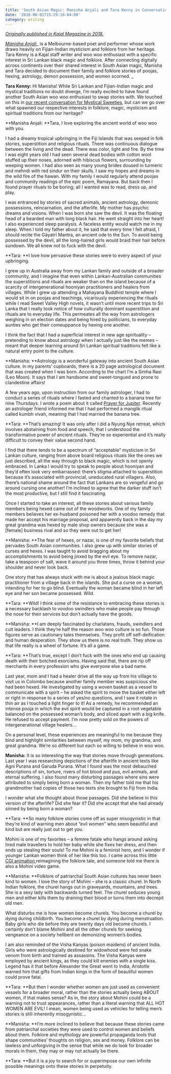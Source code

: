 ```yaml
---
title: 'South Asian Magic: Manisha Anjali and Tara Kenny in Conversation'
date: '2018-08-01T15:29:16-04:00'
category: writing
---
```

[_Originally published in Kajal Magazine in 2018._](https://www.kajalmag.com/south-asian-magic-manisha-anjali/)

[_Manisha Anjali_](https://manishaanjali.com/)_ is a Melbourne-based poet and performer whose work draws heavily on Fijian-Indian mysticism and folklore from her heritage. Tara Kenny is a Kajal staff writer and woo woo enthusiast with a specific interest in Sri Lankan black magic and folklore. After connecting digitally across continents over their shared interest in South Asian magic, Manisha and Tara decided to document their family and folklore stories of poojas, hexing, astrology, demon possession, and women scorned. _

**Tara Kenny:** Hi Manisha! While Sri Lankan and Fijian-Indian magic and mystical traditions no doubt diverge, I’m really excited to have found another South Asian woo woo enthusiast to swap stories with. We touched on this in [our recent conversation for Mystical Sweeties](https://soundcloud.com/tara-kenny-5/mystical-sweeties-3), but can we go over what spawned our respective interests in folklore, magic, mysticism and spiritual traditions from our heritage?

**Manisha Anjali: **Tara, I love exploring the ancient world of woo woo with you.

I had a dreamy tropical upbringing in the Fiji Islands that was seeped in folk stories, superstition and religious rituals. There was continuous dialogue between the living and the dead. There was color, light and fire. By the time I was eight years old I had seen several dead bodies with cotton wool stuffed up their noses, adorned with hibiscus flowers, surrounding by weeping women. I had also seen as many young brides doused in turmeric and mehndi with red sindur on their skulls. I saw my hopes and dreams in the wild fire of the hawan. With my family I would regularly attend poojas and community readings of the epic poem, Ramayana. But back then I found prayer rituals to be boring; all I wanted was to read, dress up, and play.

I was entranced by stories of sacred animals, ancient astrology, demonic possessions, reincarnation, and the afterlife. My mother has psychic dreams and visions. When I was born she saw the devil. It was the floating head of a bearded man with long black hair. He went straight into her heart! I also experienced sleep paralysis. A faceless entity would watch me in my sleep. When I told my father about it, he said that every time I felt afraid, I should recite the Gāyatrī Mantra, an ancient ode to the Sun. To avoid being possessed by the devil, all the long-haired girls would braid their hair before sundown. We all knew not to fuck with the devil.

**Tara: **I love how pervasive these stories were to every aspect of your upbringing.



I grew up in Australia away from my Lankan family and outside of a broader community, and I imagine that even within Lankan-Australian communities the superstitions and rituals are weaker than on the island because of a scarcity of intergenerational hooniyan practitioners and healers from villages. While I grew up attending a Mahayana Buddhist temple where I would sit in on poojas and teachings, vicariously experiencing the rituals while I read Sweet Valley High novels, it wasn’t until more recent trips to Sri Lanka that I really took notice of how culturally dominant superstition and rituals are to everyday life. This permeates all the way from astrologers weighing in on election dates and being hired by politicians, to everyday aunties who get their comeuppance by hexing one another.



I think the fact that I had a superficial interest in new age spirituality – pretending to know about astrology when I actually just like the memes – meant that deeper learning around Sri Lankan spiritual traditions felt like a natural entry point to the culture.



**Manisha: **Astrology is a wonderful gateway into ancient South Asian culture. In my parents’ cupboards, there is a 20 page astrological document that was created when I was born. According to the chart I’m a Simha Rasi (Leo Moon). It says that I am handsome and sweet-tongued and prone to clandestine affairs!



 A few years ago, upon instruction from our family astrologer, I had to conduct a series of rituals where I fasted and chanted to a banana tree for nine Thursdays. I wrote a poem about it called [Prayer for Jupiter](http://www.blackmailpress.com/MA37.html). Recently an astrologer friend informed me that I had performed a manglik ritual called kumbh vivah, meaning that I had married the banana tree.



**Tara: **That’s amazing! It was only after I did a Nyung Nye retreat, which involves abstaining from food and speech, that I understood the transformative power of ancient rituals. They’re so experiential and it’s really difficult to convey their value second hand.



I find that there tends to be a spectrum of “acceptable” mysticism in Sri Lankan culture, ranging from above board religious rituals like the ones we just described, all the way through to black magic, which is not openly embraced. In Lanka I would try to speak to people about hooniyan and they’d often look very embarrassed: there’s stigma attached to superstition because it’s associated with provincial, uneducated rural villagers. Also, there’s national shame around the fact that Lankans are so vengeful and go around cursing one another! I’m inclined to agree that the darker stuff isn’t the most productive, but I still find it fascinating.



Once I started to take an interest, all these stories about various family members being hexed came out of the woodworks. One of my family members believes her ex-husband poisoned her with a voodoo remedy that made her accept his marriage proposal, and apparently back in the day my great grandma was hexed by male shop owners because she was a \[female] business rival and so they were out to get her!



**Manisha: **The fear of hexes, or nazar, is one of my favorite beliefs that pervades South Asian communities. I also grew up with similar stories of curses and hexes. I was taught to avoid bragging about my accomplishments to avoid being jinxed by the evil eye. To remove nazar, take a teaspoon of salt, wave it around you three times, throw it behind your shoulder and never look back.



One story that has always stuck with me is about a jealous black magic practitioner from a village back in the islands. She put a curse on a woman, intending for her to go blind. Eventually the woman became blind in her left eye and her son became possessed. Wild.



**Tara: **Wild! I think some of the resistance to embracing these stories is a necessary backlash to voodoo swindlers who make people pay through the nose for their services but don’t actually have the goods.

**Manisha: **I am deeply fascinated by charlatans, frauds, swindlers and cult leaders. I think they’re half the reason woo woo culture is so fun. Those figures serve as cautionary tales themselves. They profit off self-deification and human desperation. They show us there is no real truth. They show us that life really is a wheel of fortune. It’s all a game.



**Tara: **That’s true, except I don’t fuck with the ones who end up causing death with their botched exorcisms. Having said that, there are rip off merchants in every profession who give everyone else a bad name.



Last year, mom and I had a healer drive all the way up from his village to visit us in Colombo because another family member was suspicious she had been hexed. He investigated by using a woven basket as a vessel to communicate with a spirit – he asked the spirit to move the basket either left or right in response to a series of yes/no questions, and I saw it rotate in thin air as I touched a light finger to it! As a remedy, he recommended an intense pooja in which the evil spirit would be captured in a root vegetable balanced on the possessed woman’s body, and sliced apart with a big knife. He refused to accept payment. I’m now pretty sold on the powers of intergenerational village healers…



On a personal level, these experiences are meaningful to me because they bind and highlight similarities between myself, my mom, my grandma, and great grandma. We’re so different but each so willing to believe in woo woo.



**Manisha:** It is so interesting the way that stories move through generations. Last year I was researching depictions of the afterlife in ancient texts like Agni Purana and Garuda Purana. What I found was the most debauched descriptions of sin, torture, rivers of hot blood and pus, evil animals, and eternal suffering. I also found many disturbing passages where sins were attributed to simply being born a woman. Then my father told me that his grandmother had copies of those two texts she brought to Fiji from India.



I wonder what she thought about those passages. Did she believe in this version of the afterlife? Did she fear it? Did she accept that she had already sinned by being born a woman?



**Tara: **So many folklore stories come off as super misogynistic in that they’re kind of warning men about “evil women” who seem beautiful and kind but are really just out to get you.



Mohini is one of my favorites – a femme fatale who hangs around asking tired male travellers to hold her baby while she fixes her dress, and then ends up stealing their souls! To me Mohini is a feminist hero, and I wonder if younger Lankan women think of her like this too. I came across this little [CGI animation ](https://www.youtube.com/watch?v=yCMHRxLXxA4)reimagining the folklore tale, and someone told me there is also a Mohini video game.

**Manisha: **Folklore of patriarchal South Asian cultures has never been kind to women. I love the story of Mohini – she is a classic churel. In North Indian folklore, the churel hangs out in graveyards, mountains, and trees. She is a sexy lady with backwards turned feet. The churel seduces young men and either kills them by draining their blood or turns them into decrepit old men.



What disturbs me is how women become churels. You become a churel by dying during childbirth. You become a churel by dying during menstruation. Baby girls who die before they are twenty days old become churels. I certainly don’t blame Mohini and all the other churels for seeking vengeance on a society hellbent on demonizing women’s bodies.



I am also reminded of the Visha Kanyas (poison maidens) of ancient India. Girls who were astrologically destined for widowhood were fed snake venom from birth and trained as assassins. The Visha Kanyas were employed by ancient kings, as they could kill enemies with a single kiss. Legend has it that before Alexander the Great went to India, Aristotle warned him that gifts from Indian kings in the form of beautiful women could prove fatal.



**Tara: **But then I wonder whether women are just used as convenient vessels for a broader moral, rather than the stories actually being ABOUT women, if that makes sense? As in, the story about Mohini could be a warning not to trust appearances, rather than a literal warning that ALL HOT WOMEN ARE EVIL! I mean, women being used as vehicles for telling men’s stories is still inherently misogynistic…



**Manisha: **I’m more inclined to believe that because these stories came from patriarchal societies they were used to control women and beliefs about them. Folklore and mythology are powerful propaganda tools that shape communities’ thoughts on religion, sex and money. Folklore can be lawless and unforgiving in the sense that while we do look for broader morals in them, they may or may not actually be there.



**Tara: **But it is a joy to search for or superimpose our own infinite possible meanings onto these stories in perpetuity.
